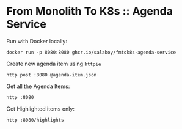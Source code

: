 # From Monolith To K8s :: Agenda Service

Run with Docker locally: 
```
docker run -p 8080:8080 ghcr.io/salaboy/fmtok8s-agenda-service
```


Create new agenda item using `httpie`

```
http post :8080 @agenda-item.json
```

Get all the Agenda Items: 

```
http :8080
```

Get Highlighted items only: 

```
http :8080/highlights
```

